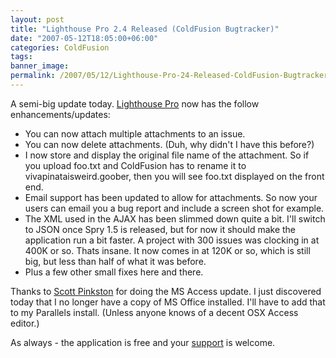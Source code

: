 ```yaml
---
layout: post
title: "Lighthouse Pro 2.4 Released (ColdFusion Bugtracker)"
date: "2007-05-12T18:05:00+06:00"
categories: ColdFusion 
tags: 
banner_image: 
permalink: /2007/05/12/Lighthouse-Pro-24-Released-ColdFusion-Bugtracker
---
```


A semi-big update today. <a href="http://lighthousepro.riaforge.org">Lighthouse Pro</a> now has the follow enhancements/updates:

<ul>
<li>You can now attach multiple attachments to an issue.
<li>You can now delete attachments. (Duh, why didn't I have this before?)
<li>I now store and display the original file name of the attachment. So if you upload foo.txt and ColdFusion has to rename it to vivapinataisweird.goober, then you will see foo.txt displayed on the front end. 
<li>Email support has been updated to allow for attachments. So now your users can email you a bug report and include a screen shot for example.
<li>The XML used in the AJAX has been slimmed down quite a bit. I'll switch to JSON once Spry 1.5 is released, but for now it should make the application run a bit faster. A project with 300 issues was clocking in at 400K or so. Thats insane. It now comes in at 120K or so, which is still big, but less than half of what it was before.
<li>Plus a few other small fixes here and there.
</ul>

Thanks to <a href="http://scottpinkston.org/blog/">Scott Pinkston</a> for doing the MS Access update. I just discovered today that I no longer have a copy of MS Office installed. I'll have to add that to my Parallels install. (Unless anyone knows of a decent OSX Access editor.)

As always - the application is free and your <a href="http://www.amazon.com/o/registry/2TCL1D08EZEYE">support</a> is welcome.